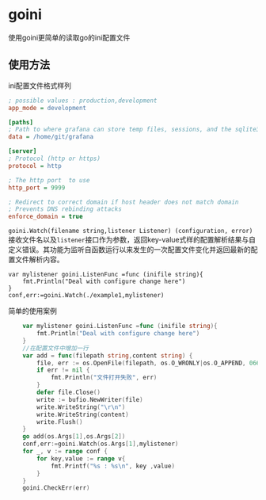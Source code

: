 # goini
使用goini更简单的读取go的ini配置文件


## 使用方法

ini配置文件格式样列

```ini
; possible values : production,development
app_mode = development

[paths]
; Path to where grafana can store temp files, sessions, and the sqlite3 db (if that is used)
data = /home/git/grafana

[server]
; Protocol (http or https)
protocol = http

; The http port  to use
http_port = 9999

; Redirect to correct domain if host header does not match domain
; Prevents DNS rebinding attacks
enforce_domain = true
```
`goini.Watch(filename string,listener Listener) (configuration, error)`
接收文件名以及`listener`接口作为参数，返回key-value式样的配置解析结果与自定义错误。其功能为监听自函数运行以来发生的一次配置文件变化并返回最新的配置文件解析内容。

```
var mylistener goini.ListenFunc =func (inifile string){
	fmt.Println("Deal with configure change here")
}
conf,err:=goini.Watch(./example1,mylistener)
```
简单的使用案例

```go
	var mylistener goini.ListenFunc =func (inifile string){
		fmt.Println("Deal with configure change here")
	}
	//在配置文件中增加一行
	var add = func(filepath string,content string) {
		file, err := os.OpenFile(filepath, os.O_WRONLY|os.O_APPEND, 0666)
		if err != nil {
			fmt.Println("文件打开失败", err)
		}
		defer file.Close()
		write := bufio.NewWriter(file)
		write.WriteString("\r\n")
		write.WriteString(content)
		write.Flush()
	}
	go add(os.Args[1],os.Args[2])
	conf,err:=goini.Watch(os.Args[1],mylistener)
	for _, v := range conf {
		for key,value := range v{
			fmt.Printf("%s : %s\n", key ,value)
		}
	}
	goini.CheckErr(err)
```